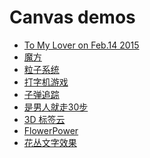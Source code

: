 # Canvas demos

- [To My Lover on Feb.14 2015][0.0]
- [魔方][1.0]
- [粒子系统][2.0]
- [打字机游戏][3.0]
- [子弹追踪][4.0]
- [是男人就走30步][5.0]
- [3D 标签云][6.0]
- [FlowerPower][7.0]
- [花丛文字效果][8.0]

[0.0]: http://hanzichi.github.io/canvas/LoveOn20150214/
[1.0]: http://hanzichi.github.io/canvas/%E9%AD%94%E6%96%B9/
[2.0]: http://hanzichi.github.io/canvas/%E7%B2%92%E5%AD%90%E7%B3%BB%E7%BB%9F/
[3.0]: http://hanzichi.github.io/canvas/%E6%89%93%E5%AD%97%E6%9C%BA%E6%B8%B8%E6%88%8F/
[4.0]: http://hanzichi.github.io/canvas/%E5%AD%90%E5%BC%B9%E8%BF%BD%E8%B8%AA/
[5.0]: http://hanzichi.github.io/canvas/%E6%98%AF%E7%94%B7%E4%BA%BA%E5%B0%B1%E8%B5%B030%E6%AD%A5/
[6.0]: http://hanzichi.github.io/canvas/3D%20%E6%A0%87%E7%AD%BE%E4%BA%91/
[7.0]: http://hanzichi.github.io/canvas/FlowerPower/
[8.0]: hanzichi.github.io/canvas/花丛文字效果/